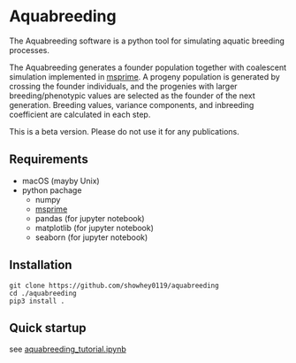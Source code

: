 # Aquabreeding

The Aquabreeding software is a python tool for simulating aquatic breeding processes.

The Aquabreeding generates a founder population together with coalescent simulation implemented in [msprime](https://tskit.dev/msprime/docs/stable/intro.html).  A progeny population is generated by crossing the founder individuals, and the progenies with larger breeding/phenotypic values are selected as the founder of the next generation.  Breeding values, variance components, and inbreeding coefficient are calculated in each step.

This is a beta version.  Please do not use it for any publications.

## Requirements
- macOS (mayby Unix)
- python pachage
    - numpy  
    - [msprime](https://tskit.dev/msprime/docs/stable/intro.html)  
    - pandas (for jupyter notebook)  
    - matplotlib (for jupyter notebook)  
    - seaborn (for jupyter notebook)  


## Installation
`git clone https://github.com/showhey0119/aquabreeding`  
`cd ./aquabreeding`  
`pip3 install .`  


## Quick startup
see [aquabreeding\_tutorial.ipynb](https://github.com/showhey0119/aquabreeding/blob/master/aquabreeding_tutorial.ipynb)


